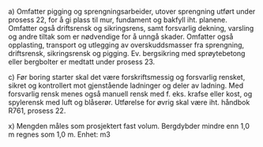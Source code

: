 a) Omfatter pigging og sprengningsarbeider, utover sprengning utført under prosess 22, for å gi plass til mur, fundament og bakfyll iht. planene. Omfatter også driftsrensk og sikringsrens, samt forsvarlig dekning, varsling og andre tiltak som er nødvendige for å unngå skader.
Omfatter også opplasting, transport og utlegging av overskuddsmasser fra sprengning, driftsrensk, sikringsrensk og pigging.
Ev. bergsikring med sprøytebetong eller bergbolter er medtatt under prosess 23.

c) Før boring starter skal det være forskriftsmessig og forsvarlig rensket, sikret og kontrollert mot gjenstående ladninger og deler av ladning. Med forsvarlig rensk menes også manuell rensk med f. eks. krafse eller kost, og spylerensk med luft og blåserør.
Utførelse for øvrig skal være iht. håndbok R761, prosess 22.

x) Mengden måles som prosjektert fast volum. Bergdybder mindre enn 1,0 m regnes som 1,0 m. Enhet: m3

